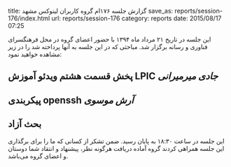 title: گزارش جلسه ۱۷۶ام گروه کاربران لینوکس مشهد
save_as: reports/session-176/index.html
url: reports/session-176
category: reports
date: 2015/08/17 07:25

این جلسه در تاریخ ۲۱ مرداد ماه ۱۳۹۴ با حضور اعضای گروه در محل فرهنگسرای فناوری و رسانه برگزار شد. مباحثی که در این جلسه به آنها پرداخته شد را در زیر مشاهده خواهید نمود:

<!--more-->

## پخش قسمت هشتم ویدئو آموزش LPIC *جادی میرمیرانی*
## پیکربندی openssh *آرش موسوی*
## بحث آزاد

این جلسه در ساعت ۱۸:۳۰ به پایان رسید. ضمن تشکر از کسانی که ما را برای برگذاری این جلسه همراهی کردند گروه آماده دریافت هرگونه نظر، پیشنهاد و انتقاد شما دوستان و اعضای گروه می‌باشد.
